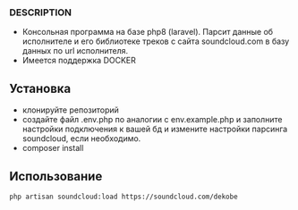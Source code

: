 
### DESCRIPTION
- Консольная программа на базе php8 (laravel). Парсит данные об исполнителе и его библиотеке треков c сайта soundcloud.com в базу данных по url исполнителя.
- Имеется поддержка DOCKER
## Установка

- клонируйте репозиторий
- создайте файл .env.php по аналогии с env.example.php и заполните настройки подключения к вашей бд и измените настройки парсинга soundcloud, если необходимо.
- composer install

## Использование

```bash
php artisan soundcloud:load https://soundcloud.com/dekobe
```
